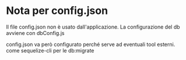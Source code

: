 # Nota per config.json

Il file config.json non è usato dall'applicazione. La configurazione del db avviene con dbConfig.js

config.json va però configurato perché serve ad eventuali tool esterni. come sequelize-cli per le db:migrate